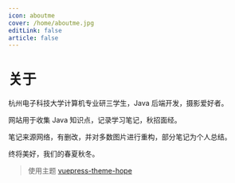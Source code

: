 ```yaml
---
icon: aboutme
cover: /home/aboutme.jpg
editLink: false
article: false
---
```


# 关于

杭州电子科技大学计算机专业研三学生，Java 后端开发，摄影爱好者。

网站用于收集 Java 知识点，记录学习笔记，秋招面经。

笔记来源网络，有删改，并对多数图片进行重构，部分笔记为个人总结。

终将美好，我们的春夏秋冬。

> 使用主题 [vuepress-theme-hope](https://github.com/vuepress-theme-hope/vuepress-theme-hope)
